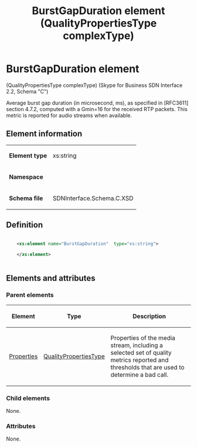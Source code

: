 ﻿---
title: BurstGapDuration element (QualityPropertiesType complexType) 
TOCTitle: BurstGapDuration element
ms:assetid: a9a78900-88ce-d1b8-49ee-92c19270be0e
ms:mtpsurl: https://msdn.microsoft.com/library/Mt404712(v=office.16)
ms:contentKeyID: 68250625
ms.date: 08/24/2015
mtps_version: v=office.16
dev_langs:
- xml
---

# BurstGapDuration element 

(QualityPropertiesType complexType) (Skype for Business SDN Interface 2.2, Schema "C")

Average burst gap duration (in microsecond, ms), as specified in \[RFC3611\] section 4.7.2, computed with a Gmin=16 for the received RTP packets. This metric is reported for audio streams when available. 

## Element information

<table>
<colgroup>
<col />
<col />
</colgroup>
<tbody>
<tr class="odd">
<td><p><strong>Element type</strong></p></td>
<td><p>xs:string</p></td>
</tr>
<tr class="even">
<td><p><strong>Namespace</strong></p></td>
<td><p></p></td>
</tr>
<tr class="odd">
<td><p><strong>Schema file</strong></p></td>
<td><p>SDNInterface.Schema.C.XSD</p></td>
</tr>
</tbody>
</table>


## Definition

```xml

    <xs:element name="BurstGapDuration"  type="xs:string">
    
    </xs:element>
  
```

## Elements and attributes

### Parent elements

<table>
<colgroup>
<col />
<col />
<col />
</colgroup>
<thead>
<tr class="header">
<th><p>Element</p></th>
<th><p>Type</p></th>
<th><p>Description</p></th>
</tr>
</thead>
<tbody>
<tr class="odd">
<td><p><a href="properties-element-qualitytype-complextype-skype-for-business-sdn-interface-2-2-schema-c.md">Properties</a></p></td>
<td><p><a href="qualitypropertiestype-complextype-skype-for-business-sdn-interface-2-2-schema-c.md">QualityPropertiesType</a></p></td>
<td><p>Properties of the media stream, including a selected set of quality metrics reported and thresholds that are used to determine a bad call.</p></td>
</tr>
</tbody>
</table>


### Child elements

None.

### Attributes

None.


